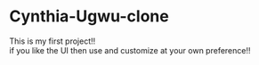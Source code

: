 # Cynthia-Ugwu-clone
This is my first project!!
<br>if you like the UI then use and customize at your own preference!!<br>
